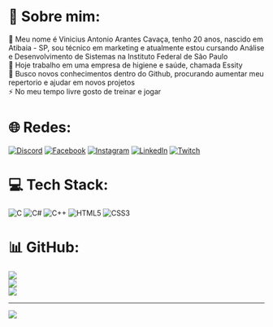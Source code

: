 # 💫 Sobre mim:
💬 Meu nome é Vinicius Antonio Arantes Cavaça, tenho 20 anos, nascido em Atibaia - SP, sou técnico em marketing e atualmente estou cursando Análise e Desenvolvimento de Sistemas na Instituto Federal de São Paulo<br>🔭 Hoje trabalho em uma empresa de higiene e saúde, chamada Essity<br>🌱 Busco novos conhecimentos dentro do Github, procurando aumentar meu repertorio e ajudar em novos projetos <br>⚡ No meu tempo livre gosto de treinar e jogar


# 🌐 Redes:
[![Discord](https://img.shields.io/badge/Discord-%237289DA.svg?logo=discord&logoColor=white)](https://discord.gg) [![Facebook](https://img.shields.io/badge/Facebook-%231877F2.svg?logo=Facebook&logoColor=white)](https://www.facebook.com/linaviniyahoo.com.br?locale=pt_BR) [![Instagram](https://img.shields.io/badge/Instagram-%23E4405F.svg?logo=Instagram&logoColor=white)](https://instagram.com/vini_aarantes) [![LinkedIn](https://img.shields.io/badge/LinkedIn-%230077B5.svg?logo=linkedin&logoColor=white)](https://www.linkedin.com/in/vinicius-antonio-arantes-cavaça-588a4225b?utm_source=share&utm_campaign=share_via&utm_content=profile&utm_medium=android_app) [![Twitch](https://img.shields.io/badge/Twitch-%239146FF.svg?logo=Twitch&logoColor=white)](https://twitch.tv/V1N1Z1N_) 

# 💻 Tech Stack:
![C](https://img.shields.io/badge/c-%2300599C.svg?style=for-the-badge&logo=c&logoColor=white) ![C#](https://img.shields.io/badge/c%23-%23239120.svg?style=for-the-badge&logo=csharp&logoColor=white) ![C++](https://img.shields.io/badge/c++-%2300599C.svg?style=for-the-badge&logo=c%2B%2B&logoColor=white) ![HTML5](https://img.shields.io/badge/html5-%23E34F26.svg?style=for-the-badge&logo=html5&logoColor=white) ![CSS3](https://img.shields.io/badge/css3-%231572B6.svg?style=for-the-badge&logo=css3&logoColor=white)
# 📊 GitHub:
![](https://github-readme-stats.vercel.app/api?username=Vinolass&theme=midnight-purple&hide_border=false&include_all_commits=false&count_private=false)<br/>
![](https://github-readme-streak-stats.herokuapp.com/?user=Vinolass&theme=midnight-purple&hide_border=false)<br/>
![](https://github-readme-stats.vercel.app/api/top-langs/?username=Vinolass&theme=midnight-purple&hide_border=false&include_all_commits=false&count_private=false&layout=compact)

---
[![](https://visitcount.itsvg.in/api?id=Vinolass&icon=9&color=11)](https://visitcount.itsvg.in)

<!-- Proudly created with GPRM ( https://gprm.itsvg.in ) -->
